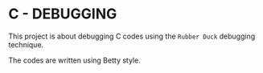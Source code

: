 # C - DEBUGGING

This project is about debugging C codes using the ```Rubber Duck``` debugging technique.

The codes are written using Betty style.
